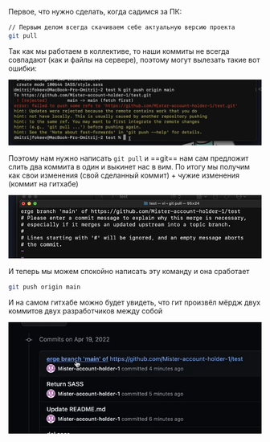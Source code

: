 
Первое, что нужно сделать, когда садимся за ПК:

```bash
// Первым делом всегда скачиваем себе актуальную версию проекта
git pull
```

Так как мы работаем в коллективе, то наши коммиты не всегда совпадают (как и файлы на сервере), поэтому могут вылезать такие вот ошибки:

![](_png/Pasted%20image%2020221016190649.png)

Поэтому нам нужно написать `git pull` и ==git== нам сам предложит слить два коммита в один и выкинет нас в вим. По итогу мы получим как свои изменения (свой сделанный коммит) + чужие изменения (коммит на гитхабе)

![](_png/Pasted%20image%2020221016190959.png)

И теперь мы можем спокойно написать эту команду и она сработает
```bash
git push origin main
```

И на самом гитхабе можно будет увидеть, что гит произвёл мёрдж двух коммитов двух разработчиков между собой

![](_png/Pasted%20image%2020221016191312.png)